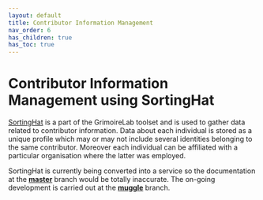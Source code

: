 ```yaml
---
layout: default
title: Contributor Information Management
nav_order: 6
has_children: true
has_toc: true
---
```


# Contributor Information Management using SortingHat

[SortingHat](https://github.com/chaoss/grimoirelab-sortinghat/tree/muggle) is a part of the GrimoireLab toolset and is used to gather data related to contributor information. Data about each individual is stored as a unique profile which may or may not include several identities belonging to the same contributor. Moreover each individual can be affiliated with a particular organisation where the latter was employed.

SortingHat is currently being converted into a service so the documentation at the <strong>[master](https://github.com/chaoss/grimoirelab-sortinghat)</strong> branch would be totally inaccurate. The on-going development is carried out at the <strong>[muggle](https://github.com/chaoss/grimoirelab-sortinghat/tree/muggle)</strong> branch.
